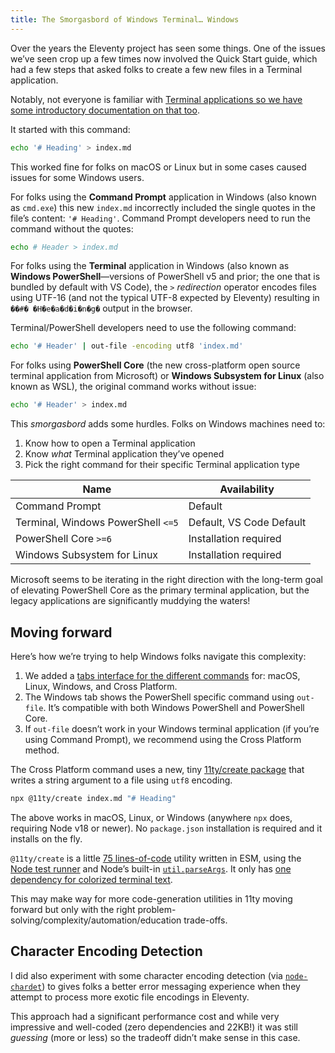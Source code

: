 ```yaml
---
title: The Smorgasbord of Windows Terminal… Windows
---
```

Over the years the Eleventy project has seen some things. One of the issues we’ve seen crop up a few times now involved the Quick Start guide, which had a few steps that asked folks to create a few new files in a Terminal application.

Notably, not everyone is familiar with [Terminal applications so we have some introductory documentation on that too](https://www.11ty.dev/docs/terminal-window/).

It started with this command:

```sh
echo '# Heading' > index.md
```

This worked fine for folks on macOS or Linux but in some cases caused issues for some Windows users.

For folks using the **Command Prompt** application in Windows (also known as `cmd.exe`) this new `index.md` incorrectly included the single quotes in the file’s content: `'# Heading'`. Command Prompt developers need to run the command without the quotes:

```sh
echo # Header > index.md
```

For folks using the **Terminal** application in Windows (also known as **Windows PowerShell**—versions of PowerShell v5 and prior; the one that is bundled by default with VS Code), the `>` _redirection_ operator encodes files using UTF-16 (and not the typical UTF-8 expected by Eleventy) resulting in `��#� �H�e�a�d�i�n�g�` output in the browser.

Terminal/PowerShell developers need to use the following command:

```sh
echo '# Header' | out-file -encoding utf8 'index.md'
```

For folks using **PowerShell Core** (the new cross-platform open source terminal application from Microsoft) or **Windows Subsystem for Linux** (also known as WSL), the original command works without issue:

```sh
echo '# Header' > index.md
```

This _smorgasbord_ adds some hurdles. Folks on Windows machines need to:

1. Know how to open a Terminal application
1. Know _what_ Terminal application they’ve opened
1. Pick the right command for their specific Terminal application type

<table>
  <thead>
    <tr>
      <th>Name</th>
      <th>Availability</th>
    </tr>
  </thead>
  <tbody>
    <tr>
      <td>Command Prompt</td>
      <td>Default</td>
    </tr>
    <tr>
      <td>Terminal, Windows PowerShell <code>&lt;=5</code></td>
      <td>Default, VS Code Default</td>
    </tr>
    <tr>
      <td>PowerShell Core <code>&gt;=6</code></td>
      <td>Installation required</td>
    </tr>
    <tr>
      <td>Windows Subsystem for Linux</td>
      <td>Installation required</td>
    </tr>
  </tbody>
</table>

Microsoft seems to be iterating in the right direction with the long-term goal of elevating PowerShell Core as the primary terminal application, but the legacy applications are significantly muddying the waters!

## Moving forward

Here’s how we’re trying to help Windows folks navigate this complexity:

1. We added a [tabs interface for the different commands](https://www.11ty.dev/#quick-start) for: macOS, Linux, Windows, and Cross Platform.
1. The Windows tab shows the PowerShell specific command using `out-file`. It’s compatible with both Windows PowerShell and PowerShell Core.
1. If `out-file` doesn’t work in your Windows terminal application (if you’re using Command Prompt), we recommend using the Cross Platform method.

The Cross Platform command uses a new, tiny [11ty/create package](https://github.com/11ty/create) that writes a string argument to a file using `utf8` encoding.

```sh
npx @11ty/create index.md "# Heading"
```

The above works in macOS, Linux, or Windows (anywhere `npx` does, requiring Node v18 or newer). No `package.json` installation is required and it installs on the fly.

`@11ty/create` is a little [75 lines-of-code](https://github.com/11ty/create/blob/5499a74e989458b30fe6d5a3e3e74bfd9f2458f2/create.js) utility written in ESM, using the [Node test runner](https://nodejs.org/docs/latest/api/test.html) and Node’s built-in [`util.parseArgs`](https://nodejs.org/api/util.html#utilparseargsconfig). It only has [one dependency for colorized terminal text](https://www.npmjs.com/package/kleur).

This may make way for more code-generation utilities in 11ty moving forward but only with the right problem-solving/complexity/automation/education trade-offs.

## Character Encoding Detection

I did also experiment with some character encoding detection (via [`node-chardet`](https://github.com/runk/node-chardet)) to gives folks a better error messaging experience when they attempt to process more exotic file encodings in Eleventy.

This approach had a significant performance cost and while very impressive and well-coded (zero dependencies and 22KB!) it was still _guessing_ (more or less) so the tradeoff didn’t make sense in this case.